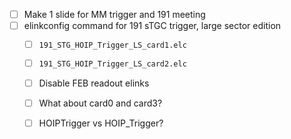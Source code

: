 - [ ] Make 1 slide for MM trigger and 191 meeting
- [ ] elinkconfig command for 191 sTGC trigger, large sector edition
  - [ ] `191_STG_HOIP_Trigger_LS_card1.elc`
  - [ ] `191_STG_HOIP_Trigger_LS_card2.elc`
  - [ ] Disable FEB readout elinks
  - [ ] What about card0 and card3?
  - [ ] HOIPTrigger vs HOIP_Trigger?
  
